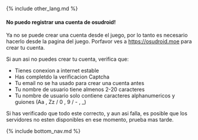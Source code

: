 {% include other_lang.md %}

#### No puedo registrar una cuenta de osudroid!

Ya no se puede crear una cuenta desde el juego, por lo tanto es necesario hacerlo desde la pagina del juego. Porfavor ves a https://osudroid.moe para crear tu cuenta.

Si aun asi no puedes crear tu cuenta, verifica que:

- Tienes conexion a internet estable
- Has completdo la verificacion Captcha
- Tu email no se ha usado para crear una cuenta antes
- Tu nombre de usuario tiene almenos 2-20 caracteres
- Tu nombre de usuario solo contiene caracteres alphanumericos y guiones (Aa , Zz / 0 , 9 / - , _) 

Si has verificado que todo este correcto, y aun asi falla, es posible que los servidores no esten disponibles en ese momento, prueba mas tarde.

<!-- Don't touch this part thank you -->
{% include bottom_nav.md %}